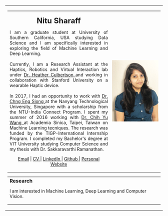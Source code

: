 

<html><head>
  <style>
    header {
  display: none;
}
    </style>
 
  
  
  </head>
  <body>
      <table width="800" border="0px" align="center" cellspacing="0" cellpadding="0">
    <tbody><tr>
    <td>
      <table width="100%" align="center" border="0" cellspacing="0" cellpadding="20">
      <tbody><tr>
        <td width="67%" valign="middle">
        <p align="center">
          <name> <font size="5"><b>Nitu Sharaff</b></font></name>
        </p>
        <p align="justify">I am a graduate student at University of Southern California, USA studying Data Science and I am specifically interested in exploring the field of Machine Learning and Deep Learning.
        <br><br>
         Currently, I am a Research Assistant at the Haptics, Robotics and Virtual Interaction lab under <a href="https://sites.usc.edu/culbertson/"> Dr. Heather Culbertson </a> and working in collaboration with Stanford University on a wearable Haptic device. 
        <br><br>
        In 2017, I had an opportunity to work with <a href="http://www.ntu.edu.sg/home/aseschng/"> Dr. Chng Eng Siong </a> at the Nanyang Technological University, Singapore with a scholarship from the NTU-India Connect Program. I spent my summer of 2016 working with <a href="https://www.citi.sinica.edu.tw/pages/cywang/contact_en.html"> Dr. Chih Yu Wang </a> at Academia Sinica, Taipei, Taiwan on Machine Learning tecniques. The research was funded by the TIGP-International Internship Program. 
 I completed my Bachelor's degree at VIT University studying Computer Science and my thesis with Dr. Sakkaravarthi Ramanathan.
        </p>
        <p align="center">
          <a href="mailto:removethis-sharaff@usc.edu">Email</a> | 
          <a href="https://github.com/nitusharaff/nitusharaff.github.io/blob/master/cv.pdf"> CV </a> |
          <a href="http://www.linkedin.com/in/nitusharaff/"> LinkedIn </a> | 
          <a href="http://www.github.com/nitusharaff/"> Github </a> | 
          <a href="http://www.nitusharaff.com/"> Personal Website </a>
        </p>
        </td>
        <td width="33%">
        <img src="about2.jpg" >
        </td>
      </tr>
      </tbody></table>
      <table width="100%" align="center" border="0" cellspacing="0" cellpadding="20">
      <tbody><tr>
        <td width="100%" valign="middle">
          <heading> <font size="3"><b>Research</b></font></heading>
          <p>
I am interested in Machine Learning, Deep Learning and Computer Vision.

         
